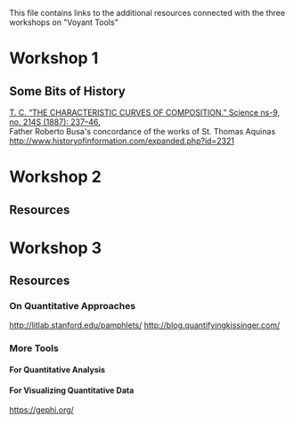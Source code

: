 This file contains links to the additional resources connected with the three workshops on "Voyant Tools"

# Workshop 1
## Some Bits of History
<a href="http://www.jstor.org.ccl.idm.oclc.org/stable/1764604Mendenhall">T. C. “THE CHARACTERISTIC CURVES OF COMPOSITION.” Science ns-9, no. 214S (1887): 237–46.</a></br>
Father Roberto Busa's concordance of the works of St. Thomas Aquinas
http://www.historyofinformation.com/expanded.php?id=2321</br>


# Workshop 2

## Resources

# Workshop 3

## Resources 
### On Quantitative Approaches
http://litlab.stanford.edu/pamphlets/
http://blog.quantifyingkissinger.com/
### More Tools
#### For Quantitative Analysis

#### For Visualizing Quantitative Data
https://gephi.org/

